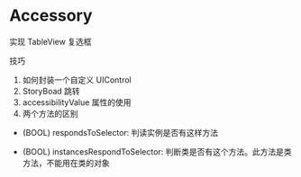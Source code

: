 # Accessory
实现 TableView 复选框

技巧
1. 如何封装一个自定义 UIControl
2. StoryBoad 跳转
3. accessibilityValue 属性的使用
4. 两个方法的区别
- (BOOL) respondsToSelector:  判读实例是否有这样方法
+ (BOOL) instancesRespondToSelector:  判断类是否有这个方法。此方法是类方法，不能用在类的对象

